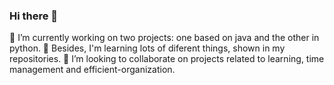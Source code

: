 ### Hi there 👋

 🔭 I’m currently working on two projects: one based on java and the other in python.
 🌱 Besides, I'm learning lots of diferent things, shown in my repositories.
 👯 I’m looking to collaborate on projects related to learning, time management and efficient-organization.


<!--
**ornellaolivastri/ornellaolivastri** is a ✨ _special_ ✨ repository because its `README.md` (this file) appears on your GitHub profile.

-->
